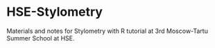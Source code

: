 # HSE-Stylometry
Materials and notes for Stylometry with R tutorial at 3rd Moscow-Tartu Summer School at HSE.
